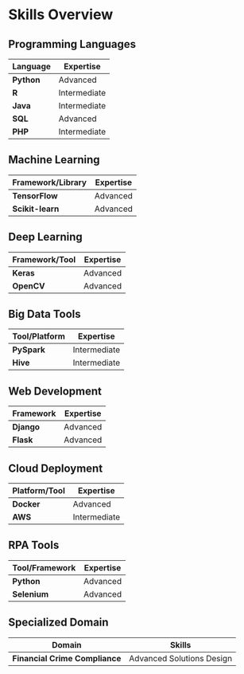 # Skills Overview

## Programming Languages
| **Language**         | **Expertise**       |
|-----------------------|---------------------|
| **Python**           | Advanced            |
| **R**                | Intermediate        |
| **Java**             | Intermediate        |
| **SQL**              | Advanced            |
| **PHP**              | Intermediate        |

## Machine Learning
| **Framework/Library** | **Expertise**       |
|-----------------------|---------------------|
| **TensorFlow**       | Advanced            |
| **Scikit-learn**     | Advanced            |

## Deep Learning
| **Framework/Tool**   | **Expertise**       |
|-----------------------|---------------------|
| **Keras**            | Advanced            |
| **OpenCV**           | Advanced            |

## Big Data Tools
| **Tool/Platform**    | **Expertise**       |
|-----------------------|---------------------|
| **PySpark**          | Intermediate        |
| **Hive**             | Intermediate        |

## Web Development
| **Framework**        | **Expertise**       |
|-----------------------|---------------------|
| **Django**           | Advanced            |
| **Flask**            | Advanced            |

## Cloud Deployment
| **Platform/Tool**    | **Expertise**       |
|-----------------------|---------------------|
| **Docker**           | Advanced            |
| **AWS**              | Intermediate        |

## RPA Tools
| **Tool/Framework**   | **Expertise**       |
|-----------------------|---------------------|
| **Python**           | Advanced            |
| **Selenium**         | Advanced            |

## Specialized Domain
| **Domain**                            | **Skills**                 |
|---------------------------------------|----------------------------|
| **Financial Crime Compliance**        | Advanced Solutions Design  |
